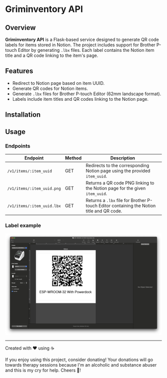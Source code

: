 # Griminventory API

## Overview

**Griminventory API** is a Flask-based service designed to generate QR code labels for items stored in Notion.
The project includes support for Brother P-touch Editor by generating `.lbx` files. Each label contains the Notion
item title and a QR code linking to the item's page.

## Features

- Redirect to Notion page based on item UUID.
- Generate QR codes for Notion items.
- Generate `.lbx` files for Brother P-touch Editor (62mm landscape format).
- Labels include item titles and QR codes linking to the Notion page.

## Installation

## Usage

### Endpoints

| Endpoint                   | Method | Description                                                                               |
|----------------------------|--------|-------------------------------------------------------------------------------------------|
| `/v1/items/:item_uuid`     | GET    | Redirects to the corresponding Notion page using the provided `item_uuid`.                |
| `/v1/items/:item_uuid.png` | GET    | Returns a QR code PNG linking to the Notion page for the given `item_uuid`.               |
| `/v1/items/:item_uuid.lbx` | GET    | Returns a `.lbx` file for Brother P-touch Editor containing the Notion title and QR code. |

### Label example

![](docs/label-example.png)

---
Created with ❤️ using ☕️

If you enjoy using this project, consider donating! Your donations will go towards therapy sessions because
I'm an alcoholic and substance abuser and this is my cry for help. Cheers 🍻!
